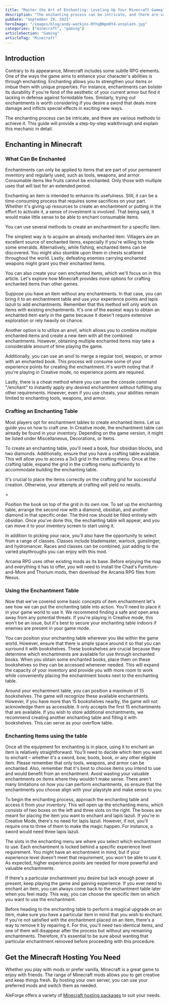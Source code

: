 ```yaml
---
title: "Master the Art of Enchanting: Leveling Up Your Minecraft Gameplay"
description: "The enchanting process can be intricate, and there are various methods to achieve it. This guide will provide a step-by-step walkthrough and explain this mechanic in detail."
pubDate: "September 29, 2023"
heroImage: "/images/blog/andy-watkins-RYhqBNpm9Y4-unsplash.jpg"
categories: ["minecraft", "gaming"]
articleSection: "Gaming"
articleTag: "Minecraft"
---
```


## Introduction

Contrary to its appearance, Minecraft includes some subtle RPG elements. One of the ways the game aims to enhance your character's abilities is through enchanting. Enchanting allows you to strengthen your items or imbue them with unique properties. For instance, enchantments can bolster its durability if you're fond of the aesthetic of your current armor but find it lacking in defense against formidable foes. Similarly, trying out enchantments is worth considering if you desire a sword that deals more damage and inflicts special effects in exciting new ways.

The enchanting process can be intricate, and there are various methods to achieve it. This guide will provide a step-by-step walkthrough and explain this mechanic in detail.

## Enchanting in Minecraft

### What Can Be Enchanted

Enchantments can only be applied to items that are part of your permanent inventory and regularly used, such as tools, weapons, and armor. Consumable items like fruits cannot be enchanted. Only those with multiple uses that will last for an extended period.

Enchanting an item is intended to enhance its usefulness. Still, it can be a time-consuming process that requires some sacrifices on your part. Whether it's giving up resources to create an enchantment or putting in the effort to activate it, a sense of investment is involved. That being said, it would make little sense to be able to enchant consumable items.

You can use several methods to create an enchantment for a specific item.

The simplest way is to acquire an already enchanted item. Villagers are an excellent source of enchanted items, especially if you're willing to trade some emeralds. Alternatively, while fishing, enchanted items can be discovered. You might also stumble upon them in chests scattered throughout the world. Lastly, defeating enemies carrying enchanted weapons might grant you their enchanted items.

You can also create your own enchanted items, which we'll focus on in this article. Let's explore how Minecraft provides more options for crafting enchanted items than other games.

Suppose you have an item without any enchantments. In that case, you can bring it to an enchantment table and use your experience points and lapis lazuli to add enchantments. Remember that this method will only work on items with existing enchantments. It's one of the easiest ways to obtain an enchanted item early in the game because it doesn't require extensive exploration or rely heavily on chance.

Another option is to utilize an anvil, which allows you to combine multiple enchanted items and create a new item with all the combined enchantments. However, obtaining multiple enchanted items may take a considerable amount of time playing the game.

Additionally, you can use an anvil to merge a regular tool, weapon, or armor with an enchanted book. This process will consume some of your experience points for creating the enchantment. It's worth noting that if you're playing in Creative mode, no experience points are required.

Lastly, there is a cheat method where you can use the console command "/enchant" to instantly apply any desired enchantment without fulfilling any other requirements. However, even if you use cheats, your abilities remain limited to enchanting tools, weapons, and armor.

### Crafting an Enchanting Table

Most players opt for enchantment tables to create enchanted items. Let us guide you on how to craft one. In Creative mode, the enchantment table can already be found in your inventory. Depending on the game version, it might be listed under Miscellaneous, Decorations, or Items.

To create an enchanting table, you'll need a book, four obsidian blocks, and two diamonds. Additionally, ensure that you have a crafting table available. This will allow you to access a 3x3 grid in the crafting menu. Once at the crafting table, expand the grid in the crafting menu sufficiently to accommodate building the enchanting table.

It's crucial to place the items correctly on the crafting grid for successful creation. Otherwise, your attempts at crafting will yield no results.

\>

Position the book on top of the grid in its own row. To set up the enchanting table, arrange the second row with a diamond, obsidian, and another diamond in that specific order. The third row should be filled entirely with obsidian. Once you've done this, the enchanting table will appear, and you can move it to your inventory screen to start using it.

In addition to picking your race, you'll also have the opportunity to select from a range of classes. Classes include blademaster, warlock, gunslinger, and hydromancer. Races and classes can be combined, just adding to the varied playthroughs you can enjoy with this mod.

Arcania RPG uses other existing mods as its base. Before enjoying the map and everything it has to offer, you will need to install the Chad's Furniture-and-More and Thorium mods, then download the Arcania RPG files from Nexus.

### Using the Enchantment Table

Now that we've covered some basic concepts of item enchantment let's see how we can put the enchanting table into action. You'll need to place it in your game world to use it. We recommend finding a safe and open area away from any potential threats. If you're playing in Creative mode, this won't be an issue, but it's best to secure your enchanting table indoors if enemies are present in your game mode.

You can position your enchanting table wherever you like within the game world. However, ensure that there is ample space around it so that you can surround it with bookshelves. These bookshelves are crucial because they determine which enchantments are available for use through enchanted books. When you obtain some enchanted books, place them on these bookshelves so they can be accessed whenever needed. This will expand the capacity of your inventory and provide you with more room to work while conveniently placing the enchantment books next to the enchanting table.

Around your enchantment table, you can position a maximum of 15 bookshelves. The game will recognize these available enchantments. However, if you have more than 15 bookshelves nearby, the game will not acknowledge them as accessible. It only accepts the first 15 enchantments that are available. If you wish to store additional enchantments, we recommend creating another enchanting table and filling it with bookshelves. This can serve as your overflow table.

### Enchanting Items using the table

Once all the equipment for enchanting is in place, using it to enchant an item is relatively straightforward. You'll need to decide which item you want to enchant – whether it's a sword, bow, boots, book, or any other eligible item. Please remember that only tools, weapons, and armor can be enchanted. Also, remember that it's best to choose items you intend to use and would benefit from an enchantment. Avoid wasting your valuable enchantments on items where they wouldn't make sense. There aren't many limitations on how you can perform enchantments, so ensure that the enchantments you choose align with your playstyle and make sense to you.

To begin the enchanting process, approach the enchanting table and access it from your inventory. This will open up the enchanting menu, which consists of two boxes on the left and three slots on the right. The boxes are meant for placing the item you want to enchant and lapis lazuli. If you're in Creative Mode, there's no need for lapis lazuli. However, if not, you'll require one to three of them to make the magic happen. For instance, a sword would need three lapis lazuli.

The slots in the enchanting menu are where you select which enchantment to use. Each enchantment is locked behind a specific experience level requirement. You might have an enchantment in mind, but if your experience level doesn't meet that requirement, you won't be able to use it. As expected, higher experience points are needed for more powerful and valuable enchantments.

If there's a particular enchantment you desire but lack enough power at present, keep playing the game and gaining experience. If you ever need to enchant an item, you can always come back to the enchantment table later when you feel ready. This way, you can choose the specific item on which you want to use the enchantment.

Before heading to the enchanting table to perform a magical upgrade on an item, make sure you have a particular item in mind that you wish to enchant. If you're not satisfied with the enchantment placed on an item, there's a way to remove it by repairing it. For this, you'll need two identical items, and one of them will disappear after the process but without any remaining enchantments. Therefore, it's essential to be sure about wanting that particular enchantment removed before proceeding with this procedure.

## Get the Minecraft Hosting You Need

Whether you play with mods or prefer vanilla, Minecraft is a great game to enjoy with friends. The range of Minecraft mods allows you to get creative and keep things fresh. By hosting your own server, you can use your preferred mods and switch them as needed.

AleForge offers a variety of [Minecraft hosting packages](https://aleforge.net/games/minecraft) to suit your needs.
